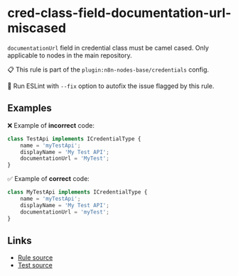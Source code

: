 [//]: # "File generated from a template. Do not edit this file directly."

# cred-class-field-documentation-url-miscased

`documentationUrl` field in credential class must be camel cased. Only applicable to nodes in the main repository.

📋 This rule is part of the `plugin:n8n-nodes-base/credentials` config.

🔧 Run ESLint with `--fix` option to autofix the issue flagged by this rule.

## Examples

❌ Example of **incorrect** code:

```js
class TestApi implements ICredentialType {
    name = 'myTestApi';
    displayName = 'My Test API';
    documentationUrl = 'MyTest';
}
```

✅ Example of **correct** code:

```js
class MyTestApi implements ICredentialType {
    name = 'myTestApi';
    displayName = 'My Test API';
    documentationUrl = 'myTest';
}
```

## Links

- [Rule source](../../lib/rules/cred-class-field-documentation-url-miscased.ts)
- [Test source](../../tests/cred-class-field-documentation-url-miscased.test.ts)
